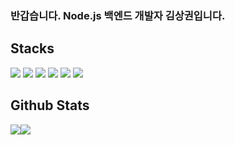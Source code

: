 ### 반갑습니다. Node.js 백엔드 개발자 김상권입니다.

## Stacks
<img src="https://img.shields.io/badge/Typescript-3178C6?style=flat-square&logo=TypeScript&logoColor=white"/> <img src="https://img.shields.io/badge/Javascript-F7DF1E?style=flat-square&logo=Javascript&logoColor=white"/> <img src="https://img.shields.io/badge/Node.JS-339933?style=flat-square&logo=Node.JS&logoColor=white"/> <img src="https://img.shields.io/badge/Express-000000?style=flat-square&logo=Express&logoColor=white"/> <img src="https://img.shields.io/badge/NestJS-E0234E?style=flat-square&logo=NestJS&logoColor=white"/> <img src="https://img.shields.io/badge/Mysql-4479A1?style=flat-square&logo=Mysql&logoColor=white"/> 


## Github Stats 
<table style="margin: 0 auto;">
<tr>  
<img src="https://github-readme-stats.vercel.app/api/top-langs/?username=sangkwonkim&exclude_repo=dkssud8150.github.io&layout=compact&theme=tokyonight&width=50&height=100" />
<img src="https://github-readme-stats.vercel.app/api?username=sangkwonkim&theme=tokyonight&show_icons=true&width=50&height=100" />
</tr>
</table>  
<br/>
